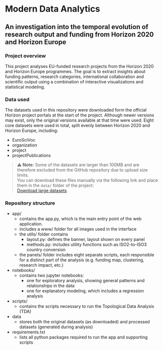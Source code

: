 # Modern Data Analytics
## ​​An investigation into the temporal evolution of research output and funding from Horizon 2020 and Horizon Europe​ 

### Project overview
This project analyses EU-funded research projects from the Horizon 2020 and Horizon Europe programmes. The goal is to extract insights about funding patterns, research categories, international collaboration and scientific output using a combination of interactive visualizations and statistical modeling. 

### Data used 
The datasets used in this repository were downloaded form the official Horizon project portals at the start of the project. Although newer versions may exist, only the original versions available at that time were used. Eight core datasets were used in total, split evenly between Horizon 2020 and Horizon Europe, including: 
- EuroSciVoc
- organization 
- project
- projectPublications 

> ⚠️ **Note:** Some of the datasets are larger than 100MB and are therefore excluded from the GitHub repository due to upload size limits.  
> You can download these files manually via the following link and place them in the `data/` folder of the project:  
> [Download large datasets](<https://kuleuven-my.sharepoint.com/:f:/g/personal/jana_swaans_student_kuleuven_be/EhCXXS87Ac5AjALggniR3XkBHPz_VPfiTw7KCy90ZrQmfw?e=1yhzbS>)


### Repository structure 
- app/
    - contains the app.py, which is the main entry point of the web application.
    - includes a www/ folder for all images used in the interface
    - the utils/ folder contains 
        - layout.py: defines the banner, layout shown on every panel 
        - methods.py: includes utility functions such as ISO2-to-ISO3 country conversion 
    - the panels/ folder includes eight separate scripts, each responsible for a distinct part of the analysis (e.g. funding map, clustering, research impact, etc.)
- notebooks/
    - contains two jupyter notebooks: 
        - one for exploratory analysis, showing general patterns and relationships in the data
        - one for explanatory modeling, which includes a regression analysis 
- scripts/ 
    - contains the scripts necessary to run the Topological Data Analysis (TDA)
- data 
    - stores both the original datasets (as downloaded) and processed datasets (generated during analysis)
- requirements.txt
    - lists all python packages required to run the app and supporting scripts 